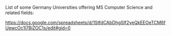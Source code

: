 List of some Germany Universities offering MS Computer Science and related fields:

https://docs.google.com/spreadsheets/d/1StfdCAbDhgSIf2yeQkEEOeTCM6fUewcOc1l7BjZOC1s/edit#gid=0
